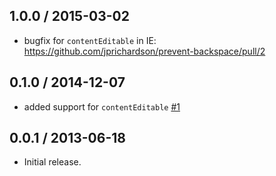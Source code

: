 1.0.0 / 2015-03-02
------------------
- bugfix for `contentEditable` in IE: https://github.com/jprichardson/prevent-backspace/pull/2

0.1.0 / 2014-12-07
------------------
- added support for `contentEditable` [#1](https://github.com/jprichardson/prevent-backspace/pull/1)

0.0.1 / 2013-06-18
------------------
* Initial release.
